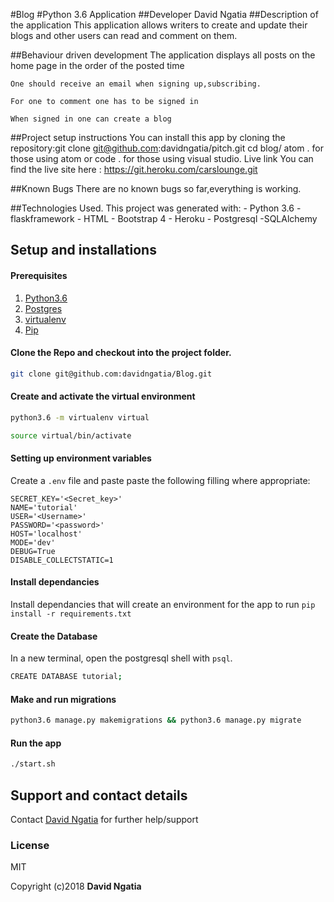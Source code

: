 #Blog
#Python 3.6 Application
##Developer
David Ngatia
##Description of the application
    This application allows writers to create and update their blogs and other users can read and comment on them.

##Behaviour driven development
    The application displays all posts on the home page in the order of the posted time

    One should receive an email when signing up,subscribing.

    For one to comment one has to be signed in

    When signed in one can create a blog

##Project setup instructions
    You can install this app by cloning the repository:git clone git@github.com:davidngatia/pitch.git 
    cd blog/ atom . for those using atom or code . for those using visual studio.
    Live link
    You can find the live site here : https://git.heroku.com/carslounge.git

##Known Bugs
    There are no known bugs so far,everything is working.

##Technologies Used.
This project was generated with:
    - Python 3.6
    -flaskframework
    - HTML
    - Bootstrap 4
    - Heroku
    - Postgresql
    -SQLAlchemy

## Setup and installations

#### Prerequisites
1. [Python3.6](https://www.python.org/downloads/)
2. [Postgres](https://www.postgresql.org/download/)
3. [virtualenv](https://virtualenv.pypa.io/en/stable/installation/)
4. [Pip](https://pip.pypa.io/en/stable/installing/)

#### Clone the Repo and checkout into the project folder.
```bash
git clone git@github.com:davidngatia/Blog.git
```

#### Create and activate the virtual environment
```bash
python3.6 -m virtualenv virtual
```

```bash
source virtual/bin/activate
```

#### Setting up environment variables
Create a `.env` file and paste paste the following filling where appropriate:
```
SECRET_KEY='<Secret_key>'
NAME='tutorial'
USER='<Username>'
PASSWORD='<password>'
HOST='localhost'
MODE='dev'
DEBUG=True
DISABLE_COLLECTSTATIC=1
```

#### Install dependancies
Install dependancies that will create an environment for the app to run
`pip install -r requirements.txt`

#### Create the Database
In a new terminal, open the postgresql shell with `psql`.
```bash
CREATE DATABASE tutorial;
```

#### Make and run migrations
```bash
python3.6 manage.py makemigrations && python3.6 manage.py migrate
```

#### Run the app
```bash
./start.sh
```

## Support and contact details
Contact [David Ngatia](machngatia@gmail.com) for further help/support

### License
MIT

Copyright (c)2018 **David Ngatia**